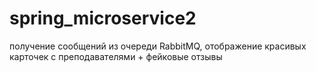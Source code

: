 # spring_microservice2
получение сообщений из очереди RabbitMQ, отображение красивых карточек с преподавателями + фейковые отзывы

